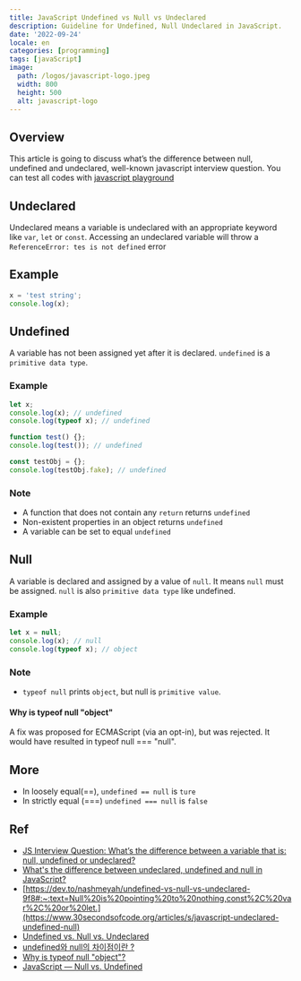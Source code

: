 ```yaml
---
title: JavaScript Undefined vs Null vs Undeclared
description: Guideline for Undefined, Null Undeclared in JavaScript.
date: '2022-09-24'
locale: en
categories: [programming]
tags: [javaScript]
image:
  path: /logos/javascript-logo.jpeg
  width: 800
  height: 500
  alt: javascript-logo
---
```


## Overview
This article is going to discuss what’s the difference between null, undefined and undeclared, well-known javascript interview question.
You can test all codes with [javascript playground](https://codesandbox.io/s/ll8bj?file=/src/index.js)

## Undeclared
Undeclared means a variable is undeclared with an appropriate keyword like ```var```, ```let``` or ```const```.
Accessing an undeclared variable will throw a ```ReferenceError: tes is not defined``` error
## Example
```javascript
x = 'test string';
console.log(x);
```

## Undefined
A variable has not been assigned yet after it is declared. ```undefined``` is a ```primitive data type```.

### Example
```javascript
let x;
console.log(x); // undefined
console.log(typeof x); // undefined

function test() {};
console.log(test()); // undefined

const testObj = {};
console.log(testObj.fake); // undefined
```
### Note
- A function that does not contain any ```return``` returns ```undefined```
- Non-existent properties in an object returns ```undefined```
- A variable can be set to equal ```undefined```

## Null
A variable is declared and assigned by a value of ```null```.
It means ```null``` must be assigned.
```null``` is also ```primitive data type``` like undefined.

### Example
```javascript
let x = null;
console.log(x); // null
console.log(typeof x); // object
```
### Note
- ```typeof null``` prints ```object```, but null is ```primitive value```.

#### Why is typeof null "object"
A fix was proposed for ECMAScript (via an opt-in), but was rejected. It would have resulted in typeof null === "null".

## More
- In loosely equal(==), ```undefined == null``` is ```ture```
- In strictly equal (===) ```undefined === null``` is ```false```

## Ref
- [JS Interview Question: What’s the difference between a variable that is: null, undefined or undeclared?](https://dev.to/nashmeyah/undefined-vs-null-vs-undeclared-9f8#:~:text=Null%20is%20pointing%20to%20nothing,const%2C%20var%2C%20or%20let.)
- [What's the difference between undeclared, undefined and null in JavaScript?](https://rlynjb.medium.com/js-interview-question-what-s-the-difference-between-a-variable-that-is-null-undefined-or-bf7233cef1c2)
- [https://dev.to/nashmeyah/undefined-vs-null-vs-undeclared-9f8#:~:text=Null%20is%20pointing%20to%20nothing,const%2C%20var%2C%20or%20let.](https://www.30secondsofcode.org/articles/s/javascript-undeclared-undefined-null)
- [Undefined vs. Null vs. Undeclared](https://dev.to/nashmeyah/undefined-vs-null-vs-undeclared-9f8#:~:text=Null%20is%20pointing%20to%20nothing,const%2C%20var%2C%20or%20let.)
- [undefined와 null의 차이점이란 ?](https://99geo.tistory.com/69#:~:text=undefined%EC%9D%80%20%EB%B3%80%EC%88%98%EB%A5%BC%20%EC%84%A0%EC%96%B8,%EC%9E%90%EB%A3%8C%ED%98%95%EC%9D%B4%20%EC%97%86%EB%8A%94%20%EC%83%81%ED%83%9C%EC%9D%B4%EB%8B%A4.)
- [Why is typeof null "object"?](https://stackoverflow.com/questions/18808226/why-is-typeof-null-object)
- [JavaScript — Null vs. Undefined](https://codeburst.io/javascript-null-vs-undefined-20f955215a2)
